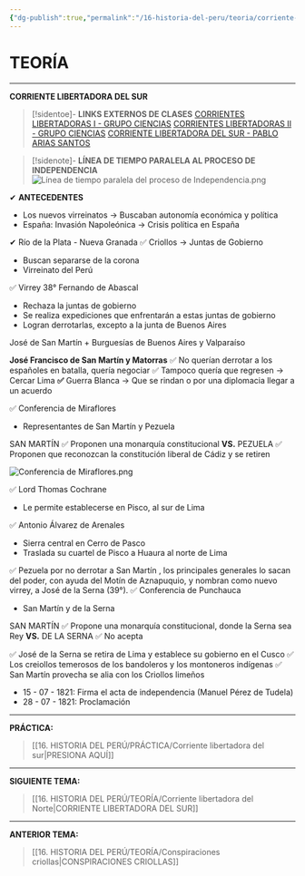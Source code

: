 ```yaml
---
{"dg-publish":true,"permalink":"/16-historia-del-peru/teoria/corriente-libertadora-del-sur/"}
---
```


# TEORÍA
---
**CORRIENTE LIBERTADORA DEL SUR** 

>[!sidentoe]- **LINKS EXTERNOS DE CLASES** 
>[CORRIENTES LIBERTADORAS I - GRUPO CIENCIAS](https://www.youtube.com/watch?v=6GwDX43yVTY) 
>[CORRIENTES LIBERTADORAS II - GRUPO CIENCIAS](https://www.youtube.com/watch?v=e1H3GfRVNBQ) 
>[CORRIENTE LIBERTADORA DEL SUR - PABLO ARIAS SANTOS](https://www.youtube.com/watch?v=dYoiIwqhVpo)

>[!sidenote]- **LÍNEA DE TIEMPO PARALELA AL PROCESO DE INDEPENDENCIA** 
![Línea de tiempo paralela del proceso de Independencia.png](/img/user/1.%20ELEMENTOS%20GR%C3%81FICOS/L%C3%ADnea%20de%20tiempo%20paralela%20del%20proceso%20de%20Independencia.png)

✔ **ANTECEDENTES** 
- Los nuevos virreinatos → Buscaban autonomía económica y política
- España: Invasión Napoleónica → Crisis política en España

✔ Río de la Plata - Nueva Granada 
✅ Criollos → Juntas de Gobierno
- Buscan separarse de la corona
- Virreinato del Perú

✅ Virrey 38° Fernando de Abascal
- Rechaza la juntas de gobierno
- Se realiza expediciones que enfrentarán a estas juntas de gobierno
- Logran derrotarlas, excepto a la junta de Buenos Aires

José de San Martín  + Burguesías de Buenos Aires y Valparaíso

**José Francisco de San Martín y Matorras**
✅ No querían derrotar a los españoles en batalla, quería negociar 
✅ Tampoco quería que regresen → Cercar Lima
**✅** Guerra Blanca → Que se rindan o por una diplomacia llegar a un acuerdo

✅ Conferencia de Miraflores
- Representantes de San Martín y Pezuela

SAN MARTÍN
✅ Proponen una monarquía constitucional
**VS.**
PEZUELA
✅ Proponen que reconozcan la constitución liberal de Cádiz y se retiren

![Conferencia de Miraflores.png](/img/user/1.%20ELEMENTOS%20GR%C3%81FICOS/Conferencia%20de%20Miraflores.png)

✅ Lord Thomas Cochrane
- Le permite establecerse en Pisco, al sur de Lima

✅ Antonio Álvarez de Arenales
- Sierra central en Cerro de Pasco
- Traslada su cuartel de Pisco a Huaura al norte de Lima

✅ Pezuela por no derrotar a San Martín , los principales generales lo sacan del poder, con ayuda del Motín de Aznapuquio, y nombran como nuevo virrey, a José de la Serna (39°).
✅ Conferencia de Punchauca
- San Martín y de la Serna

SAN MARTÍN
✅ Propone una monarquía constitucional, donde la Serna sea Rey
**VS.**
DE LA SERNA
✅ No acepta

✅ José de la Serna se retira de Lima y establece su gobierno en el Cusco
✅ Los creiollos temerosos de los bandoleros y los montoneros indígenas
✅ San Martín provecha se alia con los Criollos limeños
- 15 - 07 - 1821: Firma el acta de independencia (Manuel Pérez de Tudela)
- 28 - 07 - 1821: Proclamación

---
**PRÁCTICA:** 
>[[16. HISTORIA DEL PERÚ/PRÁCTICA/Corriente libertadora del sur\|PRESIONA AQUÍ]]

---
**SIGUIENTE TEMA:** 
>[[16. HISTORIA DEL PERÚ/TEORÍA/Corriente libertadora del Norte\|CORRIENTE LIBERTADORA DEL SUR]]

---
**ANTERIOR TEMA:** 
>[[16. HISTORIA DEL PERÚ/TEORÍA/Conspiraciones criollas\|CONSPIRACIONES CRIOLLAS]]

